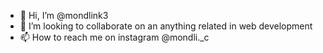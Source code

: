 - 👋 Hi, I’m @mondlink3
- 💞️ I’m looking to collaborate on an anything related in web development
- 📫 How to reach me on instagram @mondli._c

<!---
mondlink3/mondlink3 is a ✨ special ✨ repository because its `README.md` (this file) appears on your GitHub profile.
You can click the Preview link to take a look at your changes.
--->
